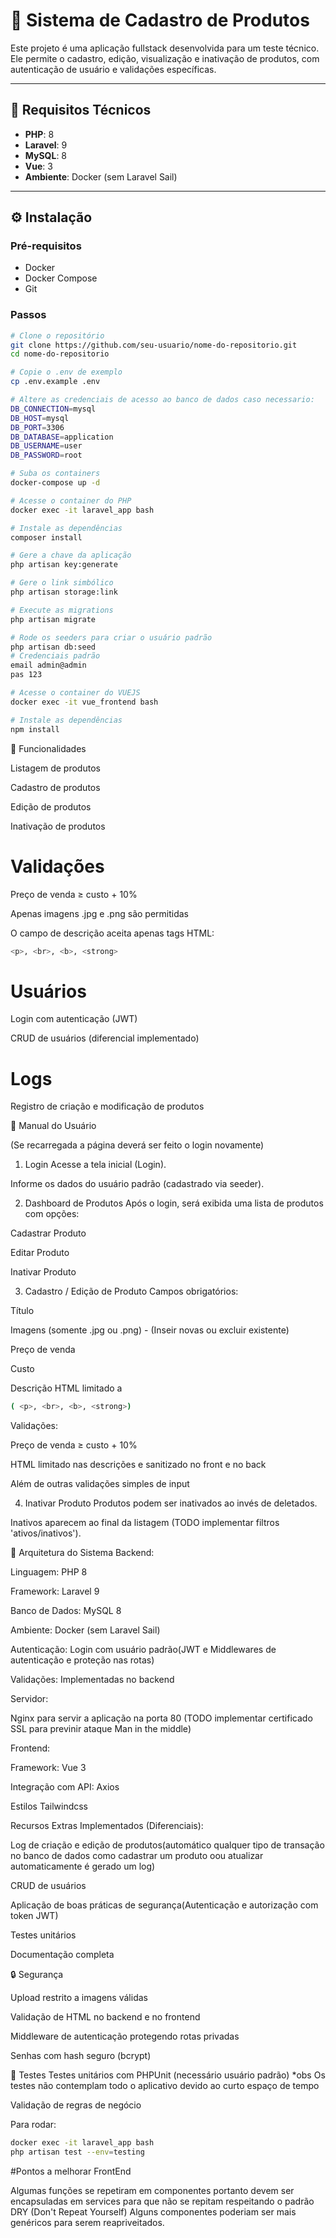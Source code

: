 # 🛒 Sistema de Cadastro de Produtos

Este projeto é uma aplicação fullstack desenvolvida para um teste técnico. Ele permite o cadastro, edição, visualização e inativação de produtos, com autenticação de usuário e validações específicas.

---

## 📌 Requisitos Técnicos

- **PHP**: 8
- **Laravel**: 9
- **MySQL**: 8
- **Vue**: 3
- **Ambiente**: Docker (sem Laravel Sail)

---

## ⚙️ Instalação

### Pré-requisitos

- Docker
- Docker Compose
- Git

### Passos

```bash
# Clone o repositório
git clone https://github.com/seu-usuario/nome-do-repositorio.git
cd nome-do-repositorio

# Copie o .env de exemplo
cp .env.example .env

# Altere as credenciais de acesso ao banco de dados caso necessario:
DB_CONNECTION=mysql
DB_HOST=mysql
DB_PORT=3306
DB_DATABASE=application
DB_USERNAME=user
DB_PASSWORD=root

# Suba os containers
docker-compose up -d

# Acesse o container do PHP
docker exec -it laravel_app bash

# Instale as dependências
composer install

# Gere a chave da aplicação
php artisan key:generate

# Gere o link simbólico
php artisan storage:link

# Execute as migrations
php artisan migrate

# Rode os seeders para criar o usuário padrão
php artisan db:seed
# Credenciais padrão
email admin@admin
pas 123

# Acesse o container do VUEJS
docker exec -it vue_frontend bash

# Instale as dependências
npm install

```

🧾 Funcionalidades

Listagem de produtos

Cadastro de produtos

Edição de produtos

Inativação de produtos

# Validações
Preço de venda ≥ custo + 10%

Apenas imagens .jpg e .png são permitidas

O campo de descrição aceita apenas tags HTML: 
```bash 
<p>, <br>, <b>, <strong>
```

# Usuários
Login com autenticação (JWT)

CRUD de usuários (diferencial implementado)

# Logs
Registro de criação e modificação de produtos

👤 Manual do Usuário

(Se recarregada a página deverá ser feito o login novamente)

1. Login
Acesse a tela inicial (Login).

Informe os dados do usuário padrão (cadastrado via seeder).

2. Dashboard de Produtos
Após o login, será exibida uma lista de produtos com opções:

Cadastrar Produto

Editar Produto

Inativar Produto

3. Cadastro / Edição de Produto
Campos obrigatórios:

Título

Imagens (somente .jpg ou .png) - (Inseir novas ou excluir existente)

Preço de venda

Custo

Descrição HTML limitado a
```bash 
( <p>, <br>, <b>, <strong>)
```

Validações:

Preço de venda ≥ custo + 10%

HTML limitado nas descrições e sanitizado no front e no back

Além de outras validações simples de input

4. Inativar Produto
Produtos podem ser inativados ao invés de deletados.

Inativos aparecem ao final da listagem (TODO implementar filtros 'ativos/inativos').

🧱 Arquitetura do Sistema
Backend:

Linguagem: PHP 8

Framework: Laravel 9

Banco de Dados: MySQL 8

Ambiente: Docker (sem Laravel Sail)

Autenticação: Login com usuário padrão(JWT e Middlewares de autenticação e proteção nas rotas) 

Validações: Implementadas no backend

Servidor:

Nginx para servir a aplicação na porta 80 (TODO implementar certificado SSL para previnir ataque Man in the middle)

Frontend:

Framework: Vue 3

Integração com API: Axios

Estilos Tailwindcss

Recursos Extras Implementados (Diferenciais):

Log de criação e edição de produtos(automático qualquer tipo de transação no banco de dados como cadastrar um produto oou atualizar automaticamente é gerado um log)

CRUD de usuários

Aplicação de boas práticas de segurança(Autenticação e autorização com token JWT)

Testes unitários

Documentação completa

🔒 Segurança

Upload restrito a imagens válidas

Validação de HTML no backend e no frontend

Middleware de autenticação protegendo rotas privadas

Senhas com hash seguro (bcrypt)

🧪 Testes
Testes unitários com PHPUnit (necessário usuário padrão)
*obs Os testes não contemplam todo o aplicativo devido ao curto espaço de tempo

Validação de regras de negócio

Para rodar:
```bash 
docker exec -it laravel_app bash
php artisan test --env=testing
```
#Pontos a melhorar
FrontEnd

Algumas funções se repetiram em componentes portanto devem ser encapsuladas em services para que não se repitam respeitando o padrão DRY (Don't Repeat Yourself)
Alguns componentes poderiam ser mais genéricos para serem reapriveitados.
